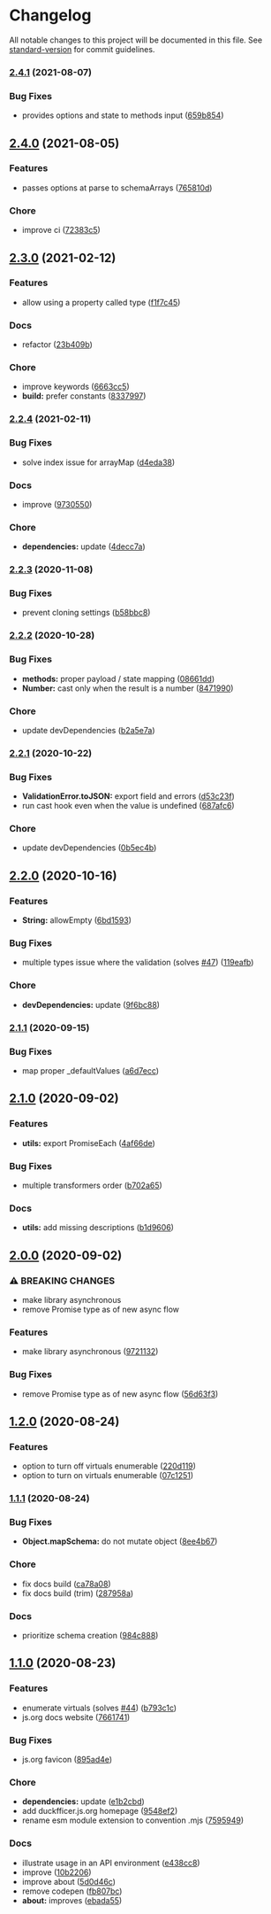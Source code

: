 # Changelog

All notable changes to this project will be documented in this file. See [standard-version](https://github.com/conventional-changelog/standard-version) for commit guidelines.

### [2.4.1](https://github.com/devtin/duckfficer/compare/v2.4.0...v2.4.1) (2021-08-07)


### Bug Fixes

* provides options and state to methods input ([659b854](https://github.com/devtin/duckfficer/commit/659b8541fa9fc77849ad88a06addd0eb3593b875))

## [2.4.0](https://github.com/devtin/duckfficer/compare/v2.3.0...v2.4.0) (2021-08-05)


### Features

* passes options at parse to schemaArrays ([765810d](https://github.com/devtin/duckfficer/commit/765810dbc5775e444d70d58c3567c65873d23fd0))


### Chore

* improve ci ([72383c5](https://github.com/devtin/duckfficer/commit/72383c57c9e9f2dc452489dc96677bc82322bda0))

## [2.3.0](https://github.com/devtin/duckfficer/compare/v2.2.4...v2.3.0) (2021-02-12)


### Features

* allow using a property called type ([f1f7c45](https://github.com/devtin/duckfficer/commit/f1f7c45fb8a7995f5a928d832f0ded0acf6d8d6a))


### Docs

* refactor ([23b409b](https://github.com/devtin/duckfficer/commit/23b409b019e7d2b9bd353d480175806cf37ddb16))


### Chore

* improve keywords ([6663cc5](https://github.com/devtin/duckfficer/commit/6663cc5908fe40238b34d8c31fda59ad98a2a2d5))
* **build:** prefer constants ([8337997](https://github.com/devtin/duckfficer/commit/8337997049ac78b45e3086091bff934b6003609f))

### [2.2.4](https://github.com/devtin/duckfficer/compare/v2.2.3...v2.2.4) (2021-02-11)


### Bug Fixes

* solve index issue for arrayMap ([d4eda38](https://github.com/devtin/duckfficer/commit/d4eda386308d2d4dbb43448c6a304b33dc908f31))


### Docs

* improve ([9730550](https://github.com/devtin/duckfficer/commit/97305500e25ced3d8d34e013dfb6ca964acf18ca))


### Chore

* **dependencies:** update ([4decc7a](https://github.com/devtin/duckfficer/commit/4decc7a57d6095ccaa0267e75a5ae576a08a7147))

### [2.2.3](https://github.com/devtin/duckfficer/compare/v2.2.2...v2.2.3) (2020-11-08)


### Bug Fixes

* prevent cloning settings ([b58bbc8](https://github.com/devtin/duckfficer/commit/b58bbc8d5f1c1f725608c31a8e0664bf8b13b83b))

### [2.2.2](https://github.com/devtin/duckfficer/compare/v2.2.1...v2.2.2) (2020-10-28)


### Bug Fixes

* **methods:** proper payload / state mapping ([08661dd](https://github.com/devtin/duckfficer/commit/08661ddca01a0fd1b6f2d6665949921864041461))
* **Number:** cast only when the result is a number ([8471990](https://github.com/devtin/duckfficer/commit/8471990269626c0371bc411d8fc6e85097ecd4e9))


### Chore

* update devDependencies ([b2a5e7a](https://github.com/devtin/duckfficer/commit/b2a5e7a39060a678b8ed2179041b2c8096d5cbe2))

### [2.2.1](https://github.com/devtin/duckfficer/compare/v2.2.0...v2.2.1) (2020-10-22)


### Bug Fixes

* **ValidationError.toJSON:** export field and errors ([d53c23f](https://github.com/devtin/duckfficer/commit/d53c23f9bc20638374c43b5390309b157f0be7e4))
* run cast hook even when the value is undefined ([687afc6](https://github.com/devtin/duckfficer/commit/687afc6e28322f9f61f242796b2026bc246258e7))


### Chore

* update devDependencies ([0b5ec4b](https://github.com/devtin/duckfficer/commit/0b5ec4b1ffe2dcf843ae8720727eee9a804c63a8))

## [2.2.0](https://github.com/devtin/duckfficer/compare/v2.1.1...v2.2.0) (2020-10-16)


### Features

* **String:** allowEmpty ([6bd1593](https://github.com/devtin/duckfficer/commit/6bd159337e21daa5d5e0869fe319e4c072980c8f))


### Bug Fixes

* multiple types issue where the validation (solves [#47](https://github.com/devtin/duckfficer/issues/47)) ([119eafb](https://github.com/devtin/duckfficer/commit/119eafbb38bf7de850f90515f47bd207a5e9276f))


### Chore

* **devDependencies:** update ([9f6bc88](https://github.com/devtin/duckfficer/commit/9f6bc8851b73a65499e051cbe88f4352c06423c4))

### [2.1.1](https://github.com/devtin/duckfficer/compare/v2.1.0...v2.1.1) (2020-09-15)


### Bug Fixes

* map proper _defaultValues ([a6d7ecc](https://github.com/devtin/duckfficer/commit/a6d7eccae92def812a48d064d1e31bb18ce0e170))

## [2.1.0](https://github.com/devtin/duckfficer/compare/v2.0.0...v2.1.0) (2020-09-02)


### Features

* **utils:** export PromiseEach ([4af66de](https://github.com/devtin/duckfficer/commit/4af66def4917f54181f174295c28919644a614d6))


### Bug Fixes

* multiple transformers order ([b702a65](https://github.com/devtin/duckfficer/commit/b702a6543173410c15bd7d5700748926f7bb9790))


### Docs

* **utils:** add missing descriptions ([b1d9606](https://github.com/devtin/duckfficer/commit/b1d9606050994955c3e5d9a2e6c7cca1968bdd57))

## [2.0.0](https://github.com/devtin/duckfficer/compare/v1.2.0...v2.0.0) (2020-09-02)


### ⚠ BREAKING CHANGES

* make library asynchronous
* remove Promise type as of new async flow

### Features

* make library asynchronous ([9721132](https://github.com/devtin/duckfficer/commit/972113220a7569f649ed20f20ad60765c0109f4e))


### Bug Fixes

* remove Promise type as of new async flow ([56d63f3](https://github.com/devtin/duckfficer/commit/56d63f30d0597e0158f28d11d854b983fc4aa1c6))

## [1.2.0](https://github.com/devtin/duckfficer/compare/v1.1.1...v1.2.0) (2020-08-24)


### Features

* option to turn off virtuals enumerable ([220d119](https://github.com/devtin/duckfficer/commit/220d119f43e1c553784119506bd13e50d204a712))
* option to turn on virtuals enumerable ([07c1251](https://github.com/devtin/duckfficer/commit/07c125136eff505013f66797f06c683bd0c3e3ca))

### [1.1.1](https://github.com/devtin/duckfficer/compare/v1.1.0...v1.1.1) (2020-08-24)


### Bug Fixes

* **Object.mapSchema:** do not mutate object ([8ee4b67](https://github.com/devtin/duckfficer/commit/8ee4b67222ad1d6a29584901ef69b5e1b80d3113))


### Chore

* fix docs build ([ca78a08](https://github.com/devtin/duckfficer/commit/ca78a08a7b7eb6f555ff671cad6ff97223b6ed04))
* fix docs build (trim) ([287958a](https://github.com/devtin/duckfficer/commit/287958aee0e75eca2dfc85ed5ce9f16cb34feabb))


### Docs

* prioritize schema creation ([984c888](https://github.com/devtin/duckfficer/commit/984c88816604c9036835940a59335e951c6d92d0))

## [1.1.0](https://github.com/devtin/duckfficer/compare/v1.0.0...v1.1.0) (2020-08-23)


### Features

* enumerate virtuals (solves [#44](https://github.com/devtin/duckfficer/issues/44)) ([b793c1c](https://github.com/devtin/duckfficer/commit/b793c1cfbba4211101052ccf48f3704bfa3824b4))
* js.org docs website ([7661741](https://github.com/devtin/duckfficer/commit/7661741c3ace206a9f08ba79d4b1f04c829cf359))


### Bug Fixes

* js.org favicon ([895ad4e](https://github.com/devtin/duckfficer/commit/895ad4e35911d6329693bbc8a2442d238a5598cc))


### Chore

* **dependencies:** update ([e1b2cbd](https://github.com/devtin/duckfficer/commit/e1b2cbdfd60a40a39c1a2571066b39545fb6f248))
* add duckfficer.js.org homepage ([9548ef2](https://github.com/devtin/duckfficer/commit/9548ef2b9976c8fbbe8a0105c783bb6ef5d53925))
* rename esm module extension to convention .mjs ([7595949](https://github.com/devtin/duckfficer/commit/75959496bb86780685a7872fb96816e393d8f071))


### Docs

* illustrate usage in an API environment ([e438cc8](https://github.com/devtin/duckfficer/commit/e438cc88b1e3ecf0cbd728b59963ec60857dbd37))
* improve ([10b2206](https://github.com/devtin/duckfficer/commit/10b2206ec8490d98ba5b40d898a901d231660fc4))
* improve about ([5d0d46c](https://github.com/devtin/duckfficer/commit/5d0d46ce8091d0b45dc0a487f9e85ec9c9f13fee))
* remove codepen ([fb807bc](https://github.com/devtin/duckfficer/commit/fb807bc593d246afef01fd9dde50918c68ebb5d1))
* **about:** improves ([ebada55](https://github.com/devtin/duckfficer/commit/ebada555534f352213d44265a9d984ffc2396ea8))
